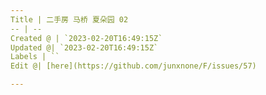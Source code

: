 ```yaml
---
Title | 二手房 马桥 夏朵园 02
-- | --
Created @ | `2023-02-20T16:49:15Z`
Updated @| `2023-02-20T16:49:15Z`
Labels | ``
Edit @| [here](https://github.com/junxnone/F/issues/57)

---
```



